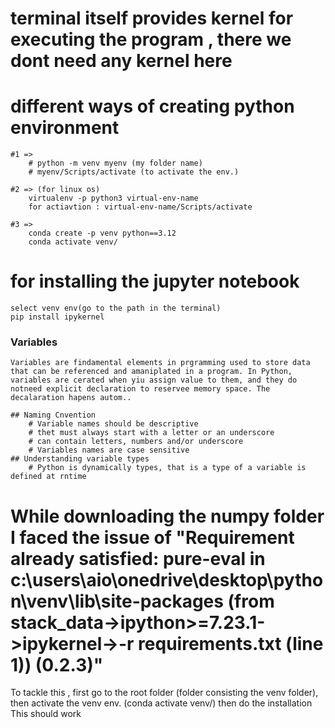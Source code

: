 # terminal itself provides kernel for executing the program , there we dont need any kernel here



# different ways of creating python environment
    #1 =>
        # python -m venv myenv (my folder name)
        # myenv/Scripts/activate (to activate the env.)
    
    #2 => (for linux os)
        virtualenv -p python3 virtual-env-name
        for actiavtion : virtual-env-name/Scripts/activate 

    #3 => 
        conda create -p venv python==3.12
        conda activate venv/


# for installing the jupyter notebook
    select venv env(go to the path in the terminal)
    pip install ipykernel




### Variables
    Variables are findamental elements in prgramming used to store data that can be referenced and amaniplated in a program. In Python, variables are cerated when yiu assign value to them, and they do notneed explicit declaration to reservee memory space. The decalaration hapens autom..

    ## Naming Cnvention
        # Variable names should be descriptive
        # thet must always start with a letter or an underscore
        # can contain letters, numbers and/or underscore
        # Variables names are case sensitive
    ## Understanding variable types
        # Python is dynamically types, that is a type of a variable is defined at rntime


# While downloading the numpy folder I faced the issue of "Requirement already satisfied: pure-eval in c:\users\aio\onedrive\desktop\python\venv\lib\site-packages (from stack_data->ipython>=7.23.1->ipykernel->-r requirements.txt (line 1)) (0.2.3)"

To tackle this , first go to the root folder (folder consisting the venv folder), then activate the venv env. (conda activate venv/) then do the installation 
    This should work
    